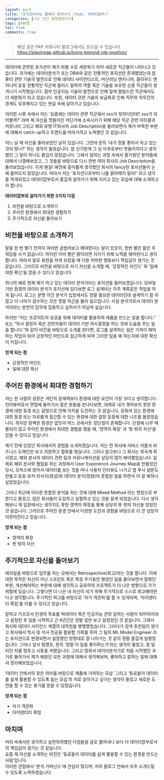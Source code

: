 ```yaml
---
layout: post
title: "포지션이라는 틀에서 벗어나기 (feat. 데이터잡부)"
categories: [나는 인간 평양냉면이다]
tags: [PAP]
toc: true
comments: true
---
```

> 해당 글은 PAP 커뮤니티 블로그에서도 읽으실 수 있습니다.  
> <https://playinpap.github.io/living-beyond-job-position/>

---

데이터에 관련된 포지션이 해가 바뀔 수로 세분화가 되어 새로운 직군들이 나타나고 있습니다.
과거에는 데이터분석가 또는 DBA와 같은 전통적인 포지션만 존재했었는데 컴퓨터 관련 기술의 발전으로 인해 데이터 사이언티스트, 머신러닝 엔지니어, 클라우드 엔지니어 등등 전통적인 직군에 플러스 알파의 역할 혹은 기술을 보유한 신종 직군들이 생겨나기 시작했습니다.
점차 인공지능 기술의 발전으로 인해 앞에 말씀드린 직군에서도 더 세분화가 되고 있습니다. 또한, 데이터 관련 기술의 보급화로 인해 직무와 직무간의 경계도 모호해지고 있는 현실 속에 살아가고 있습니다.

이러한 시류 속에서 저는 ‘요즘에는 데이터 관련 직군에서 xxx가 핫하다던데? xxx가 되어볼까?’ 라며 제 자신을 멋들어진 어딘가에 소속시키기 위해
해당 직군 관련 아티클과 커뮤니티 그리고 해외 유명 IT회사의 Job Description을 둘러보면서 제가 부족한 부분에 대해서 catch-up하고 트렌드를 따라가려고
노력했던 것 같습니다.

어느 날 제 자신을 돌아보았던 날이 있습니다.
그런데 문득 ‘내가 정말 좋아서 하고 있는 것이 맞나?’ 하는 생각이 들었습니다.
참 신기한게 그 날 이후로부터 멋들어지다고 생각했던 그 일이 하나도 즐겁지 않았습니다.
그래서 일하는 과정 속에서 즐거웠던 분야들에 대해서 나열해보았고, 그 것들을 바탕으로 다시 한번 여러 회사의 Job Description을 둘러보았습니다.
이게 웬걸! 예전에 흥미롭게 생각했던 회사의 fancy한 포지션들이 눈에 들어오지 않았습니다. 따라서 저는 ‘포지션으로부터 나를 옭아메지 말자!’
라고 생각을 하게되었고 데이터잡부로서 즐겁게 살아가기 위해 지키고 있는 모습에 대해 소개하고자 합니다.

**데이터잡부로 살아가기 위한 3가지 다짐**

1. 비전을 바탕으로 소개하기
2. 주어진 환경에서 최대한 경험하기
3. 주기적으로 자신을 돌아보기


## 비전을 바탕으로 소개하기
말을 한 번 뱉기 전까지 여러번 곱씹어보고 해야한다는 말이 있듯이, 한번 뱉은 말은 주워담을 수가 없습니다. 하지만 이미 뱉은 말이라면 지키기 위해 노력을 해야한다고 생각합니다.
따라서 말로 표현을 하게 되었을 때 다른 어떠한 행동보다 책임감이 생기는 것 같습니다. 그러므로 비전을 바탕으로 자기 자신을 소개할 때, ‘긍정적인 마인드’ 와 ‘일에 대한 확신’을 얻을 수 있다고 믿습니다.

하나의 예로 현재 제가 하고 있는 데이터 분석가라는 포지션을 들어보겠습니다. 모바일 기반 환경의 데이터 분석가 포지션에 있다보면 로그 설계라는 아주 계륵같은 작업을 하게 됩니다.
로그는 분명 이건 분석가 입장에서도 정말 필요한 데이터인데 설계하기 참 귀찮고 더 나아가 검수하는 것은 정말 피곤을 불러 일으킵니다. 사실 분석가로서 데이터 분석이라는 본연의 업무에 집중하고 싶어서가 아닐까 싶습니다.

하지만 “저는 프로덕트의 성공을 위해 데이터를 활용하여 제품을 만드는 일을 합니다.” 또는 “의사 결정자 혹은 관련자들이 데이터 기반 의사결정을 하는 것에 도움을 주는 일을 합니다.”와
같이 비전을 바탕으로 소개를 한다면, 로그를 설계하는 일은 기꺼이 해야하는 작업이 되어 긍정적인 마인드로 접근하게 되며 그러한 일을 왜 하는지에 대한 확신이 커집니다.

**얻게 되는 점**

- 긍정적인 마인드
- 일에 대한 확신


## 주어진 환경에서 최대한 경험하기
저는 한 사람의 성장은 개인의 잠재력보다 환경에 대한 요인이 가장 크다고 생각합니다. 인터뷰어로서 면접에 들어가서 많은 분들을 만나다보면,
대체로 내가 겪어보지 못한 환경에 대한 동경 또는 갈망으로 인해 이직을 도전하는 것 같습니다. 갖춰져 있는 환경에 대한 동경 또는 자유롭게 접근할 수 있는 환경에 대한 갈망 등등에 대한 니즈를 들었었습니다.
하지만 완벽한 환경은 없듯이 어느 곳에서든 장단점이 존재합니다. 단점에 너무 매몰되지 않고 주어진 환경에서 최대한 경험을 했을 때, ‘영역의 확장’ 과 ‘뜻 밖의 자산’을 얻을 수 있다고 믿습니다.

제가 전에 있었던 회사에서의 경험을 소개하겠습니다. 저는 전 회사에 서비스 이름과 비즈니스 도메인만 보고 지원하고 합류를 했습니다. 그러나 알고보니 그 회사는 외국계 회사였고,
해외 본사의 데이터 관련 팀과 커뮤니케이션을 상당히 많이 해야했었습니다. 일례로 해외 본사와 협업을 하는 과정에서 User Experience Journey Map을 만들었던 당시,
오피스에 앉아서 데이터를 보는 것을 떠나 사용자 인터뷰도 나가고 앱 푸시 설문도 만들고 등등 유저 리서치(정성)와 데이터 분석(정량)이 혼합된 일을 하면서 이 걸 왜하나 싶었었습니다.

그러나 최근에 이러한 혼합된 분석을 하는 것에 대해 Mixed Method 라는 명칭으로 부른다고 들었고, 많은 회사들이 도입하고 실험하고 있는 것을 알게 되었습니다.
다시 생각해보니 제 입장에서는 생각지도 못한 영역의 확장을 통해 상당히 뜻 밖의 자산을 얻었던 것 같습니다. 그러므로 주어진 환경 안에서 다양한 도전과 경험을 바탕으로 더 큰 성장이 이루어진다고 믿습니다.

**얻게 되는 점**

- 영역의 확장
- 뜻 밖의 자산


## 주기적으로 자신을 돌아보기
애자일을 바탕으로 업무를 하는 곳에서는 Retrospective(회고)라는 것을 합니다. 이에 대한 목적은 자신이 지난 스프린트 혹은 특정 주기동안 했었던 일을 돌아보면서
잘했던 부분, 개선해야하는 부분에 대해 생각하고 공유하여 프로젝트가 더 나은 방향으로 가기 위함에 있습니다. 그렇다면 더 나은 내 자신이 되기 위해 주기적으로 스스로 회고해야한다고 생각합니다.
주기적인 회고를 바탕으로 ‘자기 객관화’를 할 수 있게되며, ‘아이덴티티 확립’을 이룰 수 있다고 믿습니다.

알파고 키즈로서 인생의 목표를 빅데이터 혹은 인공지능 관련 일하는 사람이 되어야지라고 설정한 후 일을 시작하고 근 6년간은 정말 앞만 보고 달렸었던 것 같습니다.
그래서 회사와 데이터 사이언스 계열의 대학원을 병행했었습니다. 그러다가 검색 추천팀이 생기고 회사에서 학사 및 석사 전공을 활용할 기회를 주어 그 팀의
ML Model Engineer 라는 포지션으로 변경되면서 설정했던 방향대로 잘 나아가는 것 같아 정말 즐겁게 일했었습니다. 그러나 앞서 말했듯, 문득 ‘정말 이 일을 좋아하는가’라는 생각이 들었고,
잘 달리던 차를 멈추고 시동을 꺼봤습니다. 그리고 멈춰서 데이터분석가로 처음 시작했던 과거로 돌아가서 제가 해왔던 모든 과정에 대해서 생각해보며, 좋아하고 잘하는 일에 대해서 정리해보았습니다.

‘데이터 안에서의 찾은 의미를 바탕으로 제품에 기여하는 모습’ 그리고 ‘동료들이 데이터를 쉽게 활용할 수 있도록 돕는 모습’의 저로 살아가고 싶다는 생각이 들었고 새로운 도전을 할 수 있는 용기를 얻을 수 있었습니다.

**얻게 되는 점**

- 자기 객관화
- 아이덴티티 확립


## 마치며
머리 속에서만 생각하고 실천하려했던 다짐들을 글로 풀어내니 보다 더 데이터잡부로서의 책임감이 생기는 것 같습니다.  
요즘 제 자신을 소개하는 비전은 ‘동료들이 데이터를 쉽게 활용할 수 있는 환경을 만드는 사람’입니다.  
이러한 관점에서 '분석 거버넌스'에 관심이 많으며, 저의 블로그 안에서 자주 소개드릴 수 있도록 노력하겠습니다.

